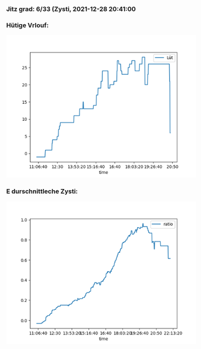 ### Jitz grad: 6/33 (Zysti, 2021-12-28 20:41:00

### Hütige Vrlouf:
![Graph](Today.png)

### E durschnittleche Zysti:
![Graph](Zysti.png)